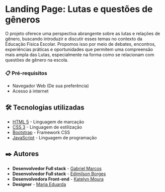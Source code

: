 # Landing Page: Lutas e questões de gêneros

O projeto oferece uma perspectiva abrangente sobre as lutas e relações de gênero, buscando introduzir e discutir esses temas no contexto da Educação Física Escolar. Propomos isso por meio de debates, encontros, experiências práticas e oportunidades que permitem uma compreensão mais ampla das Lutas, especialmente na forma como se relacionam com questões de gênero na escola.
### 📋 Pré-requisitos

 

 - Navegador Web (De sua preferência)
 - Acesso à internet







## 🛠️ Tecnologias utilizadas



* [HTML 5](https://developer.mozilla.org/pt-BR/docs/Web/HTML) - Linguagem de marcação
* [CSS 3](https://developer.mozilla.org/pt-BR/docs/Web/CSS) - Linguagem de estilização
* [Bootstrap](https://getbootstrap.com/docs/5.3/getting-started/introduction/) - Framework CSS
* [JavaScript](https://developer.mozilla.org/pt-BR/docs/Web/JavaScript) -  Linguagem de programação 
## ✒️ Autores



* **Desenvolvedor Full stack** - [Gabriel Marcos ](https://github.com/Gabriell1507)
* **Desenvolvedor Full stack** - [Edimilson Borges](https://github.com/EdimilsonBorges)
* **Desenvolvedora Front-end** - [Katelyn Moura](https://github.com/KatMoura)
* **Designer** - [Maria Eduarda](https://github.com/Mezbb)
